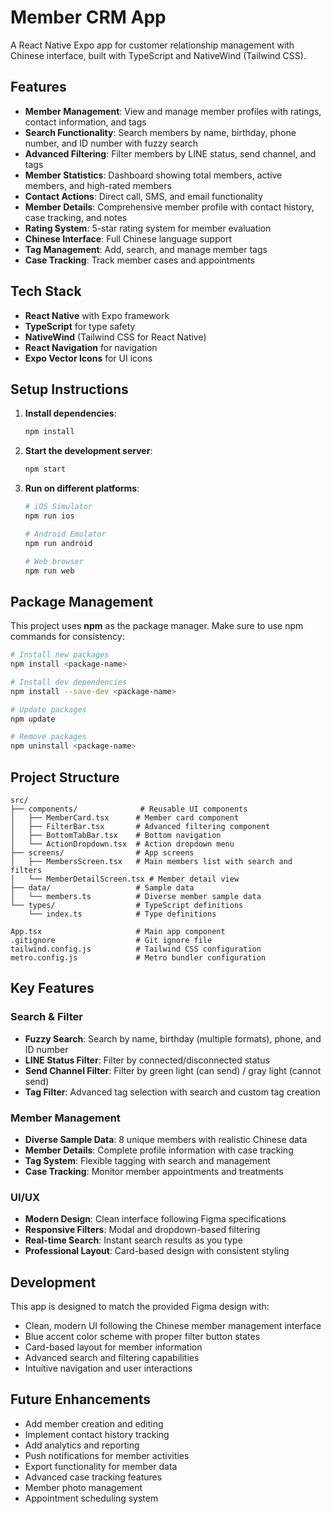 # Member CRM App

A React Native Expo app for customer relationship management with Chinese interface, built with TypeScript and NativeWind (Tailwind CSS).

## Features

- **Member Management**: View and manage member profiles with ratings, contact information, and tags
- **Search Functionality**: Search members by name, birthday, phone number, and ID number with fuzzy search
- **Advanced Filtering**: Filter members by LINE status, send channel, and tags
- **Member Statistics**: Dashboard showing total members, active members, and high-rated members
- **Contact Actions**: Direct call, SMS, and email functionality
- **Member Details**: Comprehensive member profile with contact history, case tracking, and notes
- **Rating System**: 5-star rating system for member evaluation
- **Chinese Interface**: Full Chinese language support
- **Tag Management**: Add, search, and manage member tags
- **Case Tracking**: Track member cases and appointments

## Tech Stack

- **React Native** with Expo framework
- **TypeScript** for type safety
- **NativeWind** (Tailwind CSS for React Native)
- **React Navigation** for navigation
- **Expo Vector Icons** for UI icons

## Setup Instructions

1. **Install dependencies**:
   ```bash
   npm install
   ```

2. **Start the development server**:
   ```bash
   npm start
   ```

3. **Run on different platforms**:
   ```bash
   # iOS Simulator
   npm run ios
   
   # Android Emulator
   npm run android
   
   # Web browser
   npm run web
   ```

## Package Management

This project uses **npm** as the package manager. Make sure to use npm commands for consistency:

```bash
# Install new packages
npm install <package-name>

# Install dev dependencies
npm install --save-dev <package-name>

# Update packages
npm update

# Remove packages
npm uninstall <package-name>
```

## Project Structure

```
src/
├── components/              # Reusable UI components
│   ├── MemberCard.tsx      # Member card component
│   ├── FilterBar.tsx       # Advanced filtering component
│   ├── BottomTabBar.tsx    # Bottom navigation
│   └── ActionDropdown.tsx  # Action dropdown menu
├── screens/                # App screens
│   ├── MembersScreen.tsx   # Main members list with search and filters
│   └── MemberDetailScreen.tsx # Member detail view
├── data/                   # Sample data
│   └── members.ts          # Diverse member sample data
└── types/                  # TypeScript definitions
    └── index.ts            # Type definitions

App.tsx                     # Main app component
.gitignore                  # Git ignore file
tailwind.config.js          # Tailwind CSS configuration
metro.config.js             # Metro bundler configuration
```

## Key Features

### Search & Filter
- **Fuzzy Search**: Search by name, birthday (multiple formats), phone, and ID number
- **LINE Status Filter**: Filter by connected/disconnected status
- **Send Channel Filter**: Filter by green light (can send) / gray light (cannot send)
- **Tag Filter**: Advanced tag selection with search and custom tag creation

### Member Management
- **Diverse Sample Data**: 8 unique members with realistic Chinese data
- **Member Details**: Complete profile information with case tracking
- **Tag System**: Flexible tagging with search and management
- **Case Tracking**: Monitor member appointments and treatments

### UI/UX
- **Modern Design**: Clean interface following Figma specifications
- **Responsive Filters**: Modal and dropdown-based filtering
- **Real-time Search**: Instant search results as you type
- **Professional Layout**: Card-based design with consistent styling

## Development

This app is designed to match the provided Figma design with:
- Clean, modern UI following the Chinese member management interface
- Blue accent color scheme with proper filter button states
- Card-based layout for member information
- Advanced search and filtering capabilities
- Intuitive navigation and user interactions

## Future Enhancements

- Add member creation and editing
- Implement contact history tracking
- Add analytics and reporting
- Push notifications for member activities
- Export functionality for member data
- Advanced case tracking features
- Member photo management
- Appointment scheduling system 